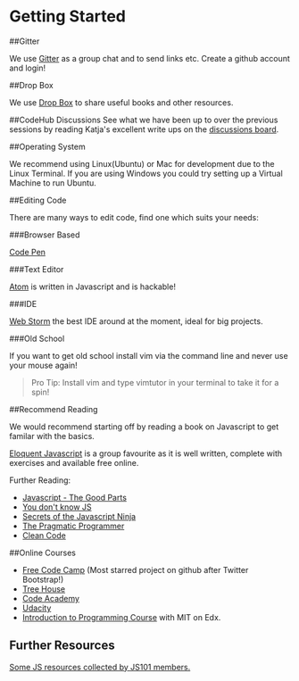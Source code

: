 # Getting Started

##Gitter

We use [Gitter](https://gitter.im/CodeHubOrg/discussions) as a group chat and to send links etc. Create a github account and login!

##Drop Box

We use [Drop Box](https://www.dropbox.com) to share useful books and other resources.

##CodeHub Discussions
See what we have been up to over the previous sessions by reading Katja's excellent write ups on the [discussions board](https://github.com/CodeHubOrg/discussions/issues/).

##Operating System

We recommend using Linux(Ubuntu) or Mac for development due to the Linux Terminal. If you are using Windows you could try setting up a Virtual Machine to run Ubuntu.

##Editing Code

There are many ways to edit code, find one which suits your needs:

###Browser Based

[Code Pen](https://codepen.io/)

###Text Editor

[Atom](https://atom.io/) is written in Javascript and is hackable!

###IDE

[Web Storm](https://www.jetbrains.com/webstorm/) the best IDE around at the moment, ideal for big projects.

###Old School

If you want to get old school install vim via the command line and never use your mouse again!


> Pro Tip: Install vim and type vimtutor in your terminal to take it for a spin!

##Recommend Reading

We would recommend starting off by reading a book on Javascript to get familar with the basics.

[Eloquent Javascript](http://eloquentjavascript.net/) is a group favourite as it is well written, complete with exercises and available free online.

Further Reading:

* [Javascript - The Good Parts](http://bdcampbell.net/javascript/book/javascript_the_good_parts.pdf)
* [You don't know JS](https://github.com/getify/You-Dont-Know-JS)
* [Secrets of the Javascript Ninja](https://www.manning.com/books/secrets-of-the-javascript-ninja)
* [The Pragmatic Programmer](http://www.cartipdf.net/carte/descarca-hunt-a-thomas-d-the-pragmatic-programmer-from-journeyman-to-master-pdf)
* [Clean Code](http://ricardogeek.com/docs/clean_code.pdf)

##Online Courses

* [Free Code Camp](https://www.freecodecamp.com/) (Most starred project on github after Twitter Bootstrap!)
* [Tree House](https://teamtreehouse.com/library/topic:javascript)
* [Code Academy](https://www.codecademy.com/)
* [Udacity](https://www.udacity.com/)
* [Introduction to Programming Course](https://www.edx.org/course/introduction-computer-science-mitx-6-00-1x-9) with MIT on Edx.

## Further Resources
[Some JS resources collected by JS101 members.](https://github.com/CodeHubOrg/discussions/issues/1)